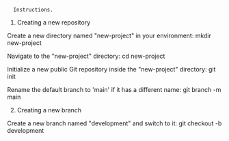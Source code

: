       Instructions.

1. Creating a new repository 

Сreate a new directory named "new-project" in your environment:
mkdir new-project

Navigate to the "new-project" directory:
cd new-project

Initialize a new public Git repository inside the "new-project" directory:
git init

Rename the default branch to 'main' if it has a different name:
git branch -m main 

2. Creating a new branch

Сreate a new branch named "development" and switch to it:
git checkout -b development
